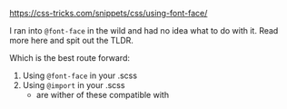 https://css-tricks.com/snippets/css/using-font-face/

I ran into `@font-face` in the wild and had no idea what to do with it. Read more here and spit out the TLDR.

Which is the best route forward:
1. Using `@font-face` in your .scss
2. Using `@import` in your .scss
   - are wither of these compatible with 